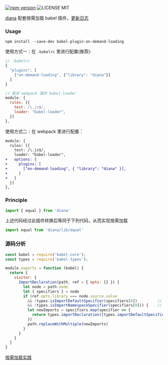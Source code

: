 [![npm version](https://badge.fury.io/js/babel-plugin-on-demand-loading.svg)](https://badge.fury.io/js/babel-plugin-on-demand-loading) ![LICENSE MIT](https://img.shields.io/npm/l/babel-plugin-on-demand-loading.svg)

[diana](https://github.com/MuYunyun/diana) 配套按需加载 babel 插件，[更新日志](CHANGELOG.md)

### Usage

```
npm install --save-dev babel-plugin-on-demand-loading
```

使用方式一：在 `.babelrc` 里进行配置(推荐):

```js
// .babelrc
{
  "plugins": [
    ["on-demand-loading", {"library": "diana"}]
  ]
}

// 配合 webpack 里的 babel-loader
module: {
  rules: [{
    test: /\.js$/,
    loader: "babel-loader",
  }]
},
```

使用方式二：在 webpack 里进行配置：

```diff
module: {
  rules: [{
    test: /\.js$/,
    loader: "babel-loader",
+   options: {
+     plugins: [
+       ["on-demand-loading", { "library": "diana" }],
+     ]
+   }
  }]
},
```

### Principle

```js
import { equal } from 'diana'
```

上述代码经过此插件转换后等同于下列代码，从而实现按需加载

```js
import equal from 'diana/lib/equal'
```

### 源码分析

```js
const babel = require('babel-core');
const types = require('babel-types');

module.exports = function (babel) {
  return {
    visitor: {
      ImportDeclaration(path, ref = { opts: {} }) {
        let node = path.node
        let { specifiers } = node
        if (ref.opts.library === node.source.value
          && !types.isImportDefaultSpecifier(specifiers[0])         // 过滤 import { equal } from 'diana'
          && !types.isImportNamespaceSpecifier(specifiers[0])) {    // 过滤 import * as _ from 'diana'
          let newImports = specifiers.map(specifier => {
            return types.importDeclaration([types.importDefaultSpecifier(specifier.local)], types.stringLiteral(`${node.source.value}/lib/${specifier.local.name}`))
          })
          path.replaceWithMultiple(newImports)
        }
      }
    }
  }
}
```

[按需加载实践](https://github.com/demos-platform/onDemandLoading)

